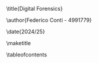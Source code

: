 \title{Digital Forensics}

\author{Federico Conti - 4991779}

\date{2024/25}

\maketitle

\tableofcontents
